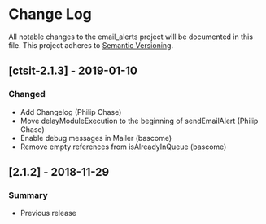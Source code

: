 # Change Log
All notable changes to the email_alerts project will be documented in this file.
This project adheres to [Semantic Versioning](http://semver.org/).

## [ctsit-2.1.3] - 2019-01-10
### Changed
- Add Changelog (Philip Chase)
- Move delayModuleExecution to the beginning of sendEmailAlert (Philip Chase)
- Enable debug messages in Mailer (bascome)
- Remove empty references from isAlreadyInQueue (bascome)


## [2.1.2] - 2018-11-29
### Summary
- Previous release

